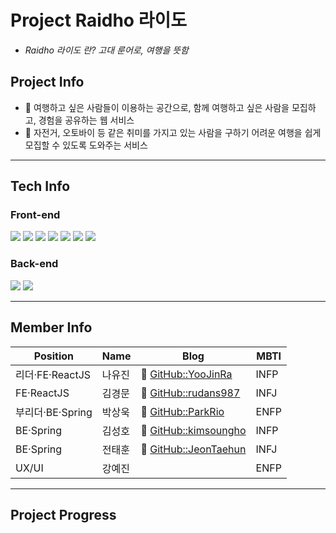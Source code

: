 # Project Raidho 라이도
- _Raidho 라이도 란? 고대 룬어로, 여행을 뜻함_

## Project Info
- 📌 여행하고 싶은 사람들이 이용하는 공간으로, 함께 여행하고 싶은 사람을 모집하고, 경험을 공유하는 웹 서비스
- 📌 자전거, 오토바이 등 같은 취미를 가지고 있는 사람을 구하기 어려운 여행을 쉽게 모집할 수 있도록 도와주는 서비스

-----

## Tech Info
### Front-end
<p>
  <img src="https://img.shields.io/badge/React-61DAFB?style=for-the-badge&logo=React&logoColor=black">
  <img src="https://img.shields.io/badge/Create React App-09D3AC?style=for-the-badge&logo=Create React App&logoColor=black">
  <img src="https://img.shields.io/badge/Redux-764ABC?style=for-the-badge&logo=Redux&logoColor=white">
  <img src="https://img.shields.io/badge/React Router-CA4245?style=for-the-badge&logo=React Router&logoColor=white">
  <img src="https://img.shields.io/badge/Yarn-2C8EBB?style=for-the-badge&logo=Yarn&logoColor=white">
  <img src="https://img.shields.io/badge/styled-components-DB7093?style=for-the-badge&logo=styled-components&logoColor=white">
  <img src="https://img.shields.io/badge/GitHub Actions-2088FF?style=for-the-badge&logo=GitHub Actions&logoColor=white">
</p>


### Back-end
<p>
  <img src="https://img.shields.io/badge/Spring Boot-6DB33F?style=for-the-badge&logo=Spring Boot&logoColor=white">
  <img src="https://img.shields.io/badge/Spring Security-6DB33F?style=for-the-badge&logo=Spring Security&logoColor=white">
</p>
  
-----

## Member Info
| Position | Name | Blog | MBTI |
| ----- | ----- | ----- | ----- |
| 리더·FE·ReactJS | 나유진 | 🔗 [GitHub::YooJinRa](https://github.com/YooJinRa) | INFP |
| FE·ReactJS | 김경문 | 🔗 [GitHub::rudans987](https://github.com/rudans987) | INFJ |
| 부리더·BE·Spring | 박상욱 | 🔗 [GitHub::ParkRio](https://github.com/ParkRio/ParkRio) | ENFP |
| BE·Spring | 김성호 | 🔗 [GitHub::kimsoungho](https://github.com/kimsoungho) | INFP |
| BE·Spring | 전태훈 | 🔗 [GitHub::JeonTaehun](https://github.com/JeonTaehun) | INFJ |
| UX/UI | 강예진 |  | ENFP |

-----

## Project Progress
